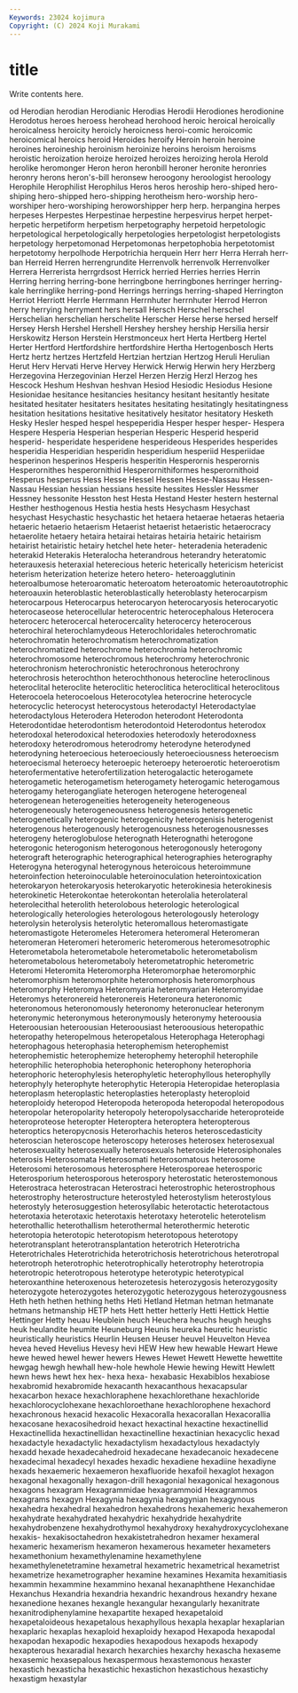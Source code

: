 ```yaml
---
Keywords: 23024 kojimura
Copyright: (C) 2024 Koji Murakami
---
```


# title

Write contents here.



od Herodian
herodian Herodianic Herodias Herodii Herodiones herodionine Herodotus heroes heroess herohead
herohood heroic heroical heroically heroicalness heroicity heroicly heroicness heroi-comic heroicomic
heroicomical heroics heroid Heroides heroify Heroin heroin heroine heroines heroineship
heroinism heroinize heroins heroism heroisms heroistic heroization heroize heroized heroizes
heroizing herola Herold herolike heromonger Heron heron heronbill heroner heronite
heronries heronry herons heron's-bill heronsew heroogony heroologist heroology Herophile Herophilist
Herophilus Heros heros heroship hero-shiped hero-shiping hero-shipped hero-shipping herotheism hero-worship
hero-worshiper hero-worshiping heroworshipper herp herp. herpangina herpes herpeses Herpestes Herpestinae
herpestine herpesvirus herpet herpet- herpetic herpetiform herpetism herpetography herpetoid herpetologic
herpetological herpetologically herpetologies herpetologist herpetologists herpetology herpetomonad Herpetomonas herpetophobia herpetotomist
herpetotomy herpolhode Herpotrichia herquein Herr herr Herra Herrah herr-ban Herreid
Herren herrengrundite Herrenvolk herrenvolk Herrenvolker Herrera Herrerista herrgrdsost Herrick herried
Herries herries Herrin Herring herring herring-bone herringbone herringbones herringer herring-kale
herringlike herring-pond Herrings herrings herring-shaped Herrington Herriot Herriott Herrle Herrmann
Herrnhuter herrnhuter Herrod Herron herry herrying herryment hers hersall Hersch
Herschel herschel Herschelian herschelian herschelite Herscher Herse herse hersed herself
Hersey Hersh Hershel Hershell Hershey hershey hership Hersilia hersir Herskowitz
Herson Herstein Herstmonceux hert Herta Hertberg Hertel Herter Hertford Hertfordshire
hertfordshire Hertha Hertogenbosch Herts Hertz hertz hertzes Hertzfeld Hertzian hertzian
Hertzog Heruli Herulian Herut Herv Hervati Herve Hervey Herwick Herwig
Herwin hery Herzberg Herzegovina Herzegovinian Herzel Herzen Herzig Herzl Herzog
hes Hescock Heshum Heshvan heshvan Hesiod Hesiodic Hesiodus Hesione Hesionidae
hesitance hesitancies hesitancy hesitant hesitantly hesitate hesitated hesitater hesitaters hesitates
hesitating hesitatingly hesitatingness hesitation hesitations hesitative hesitatively hesitator hesitatory Hesketh
Hesky Hesler hesped hespel hespeperidia Hesper hesper hesper- Hespera Hespere
Hesperia Hesperian hesperian Hesperic Hesperid hesperid hesperid- hesperidate hesperidene hesperideous
Hesperides hesperides hesperidia Hesperidian hesperidin hesperidium hesperiid Hesperiidae hesperinon hesperinos
Hesperis hesperitin Hesperornis hesperornis Hesperornithes hesperornithid Hesperornithiformes hesperornithoid Hesperus hesperus
Hess Hesse Hessel Hessen Hesse-Nassau Hessen-Nassau Hessian hessian hessians hessite
hessites Hessler Hessmer Hessney hessonite Hesston hest Hesta Hestand Hester
hestern hesternal Hesther hesthogenous Hestia hestia hests Hesychasm Hesychast hesychast
Hesychastic hesychastic het hetaera hetaerae hetaeras hetaeria hetaeric hetaerio hetaerism
Hetaerist hetaerist hetaeristic hetaerocracy hetaerolite hetaery hetaira hetairai hetairas hetairia
hetairic hetairism hetairist hetairistic hetairy hetchel hete heter- heteradenia heteradenic
heterakid Heterakis Heteralocha heterandrous heterandry heteratomic heterauxesis heteraxial heterecious heteric
heterically hetericism hetericist heterism heterization heterize hetero hetero- heteroagglutinin heteroalbumose
heteroaromatic heteroatom heteroatomic heteroautotrophic heteroauxin heteroblastic heteroblastically heteroblasty heterocarpism heterocarpous
Heterocarpus heterocaryon heterocaryosis heterocaryotic heterocaseose heterocellular heterocentric heterocephalous Heterocera heterocerc
heterocercal heterocercality heterocercy heterocerous heterochiral heterochlamydeous Heterochloridales heterochromatic heterochromatin heterochromatism
heterochromatization heterochromatized heterochrome heterochromia heterochromic heterochromosome heterochromous heterochromy heterochronic heterochronism
heterochronistic heterochronous heterochrony heterochrosis heterochthon heterochthonous heterocline heteroclinous heteroclital heteroclite
heteroclitic heteroclitica heteroclitical heteroclitous Heterocoela heterocoelous Heterocotylea heterocrine heterocycle heterocyclic
heterocyst heterocystous heterodactyl Heterodactylae heterodactylous Heterodera Heterodon heterodont Heterodonta Heterodontidae
heterodontism heterodontoid Heterodontus heterodox heterodoxal heterodoxical heterodoxies heterodoxly heterodoxness heterodoxy
heterodromous heterodromy heterodyne heterodyned heterodyning heteroecious heteroeciously heteroeciousness heteroecism heteroecismal
heteroecy heteroepic heteroepy heteroerotic heteroerotism heterofermentative heterofertilization heterogalactic heterogamete heterogametic
heterogametism heterogamety heterogamic heterogamous heterogamy heterogangliate heterogen heterogene heterogeneal heterogenean
heterogeneities heterogeneity heterogeneous heterogeneously heterogeneousness heterogenesis heterogenetic heterogenetically heterogenic heterogenicity
heterogenisis heterogenist heterogenous heterogenously heterogenousness heterogenousnesses heterogeny heteroglobulose heterognath Heterognathi
heterogone heterogonic heterogonism heterogonous heterogonously heterogony heterograft heterographic heterographical heterographies
heterography Heterogyna heterogynal heterogynous heteroicous heteroimmune heteroinfection heteroinoculable heteroinoculation heterointoxication
heterokaryon heterokaryosis heterokaryotic heterokinesia heterokinesis heterokinetic Heterokontae heterokontan heterolalia heterolateral
heterolecithal heterolith heterolobous heterologic heterological heterologically heterologies heterologous heterologously heterology
heterolysin heterolysis heterolytic heteromallous heteromastigate heteromastigote Heteromeles Heteromera heteromeral Heteromeran
heteromeran Heteromeri heteromeric heteromerous heteromesotrophic Heterometabola heterometabole heterometabolic heterometabolism heterometabolous
heterometaboly heterometatrophic heterometric Heteromi Heteromita Heteromorpha Heteromorphae heteromorphic heteromorphism heteromorphite
heteromorphosis heteromorphous heteromorphy Heteromya Heteromyaria heteromyarian Heteromyidae Heteromys heteronereid heteronereis
Heteroneura heteronomic heteronomous heteronomously heteronomy heteronuclear heteronym heteronymic heteronymous heteronymously
heteronymy heteroousia Heteroousian heteroousian Heteroousiast heteroousious heteropathic heteropathy heteropelmous heteropetalous
Heterophaga Heterophagi heterophagous heterophasia heterophemism heterophemist heterophemistic heterophemize heterophemy heterophil
heterophile heterophilic heterophobia heterophonic heterophony heterophoria heterophoric heterophylesis heterophyletic heterophyllous
heterophylly heterophyly heterophyte heterophytic Heteropia Heteropidae heteroplasia heteroplasm heteroplastic heteroplasties
heteroplasty heteroploid heteroploidy heteropod Heteropoda heteropoda heteropodal heteropodous heteropolar heteropolarity
heteropoly heteropolysaccharide heteroproteide heteroproteose heteropter Heteroptera heteroptera heteropterous heteroptics heteropycnosis
Heterorhachis heteros heteroscedasticity heteroscian heteroscope heteroscopy heteroses heterosex heterosexual heterosexuality
heterosexually heterosexuals heteroside Heterosiphonales heterosis Heterosomata Heterosomati heterosomatous heterosome Heterosomi
heterosomous heterosphere Heterosporeae heterosporic Heterosporium heterosporous heterospory heterostatic heterostemonous Heterostraca
heterostracan Heterostraci heterostrophic heterostrophous heterostrophy heterostructure heterostyled heterostylism heterostylous heterostyly
heterosuggestion heterosyllabic heterotactic heterotactous heterotaxia heterotaxic heterotaxis heterotaxy heterotelic heterotelism
heterothallic heterothallism heterothermal heterothermic heterotic heterotopia heterotopic heterotopism heterotopous heterotopy
heterotransplant heterotransplantation heterotrich Heterotricha Heterotrichales Heterotrichida heterotrichosis heterotrichous heterotropal heterotroph
heterotrophic heterotrophically heterotrophy heterotropia heterotropic heterotropous heterotype heterotypic heterotypical heteroxanthine
heteroxenous heterozetesis heterozygosis heterozygosity heterozygote heterozygotes heterozygotic heterozygous heterozygousness Heth
heth hethen hething heths Heti Hetland Hetman hetman hetmanate hetmans
hetmanship HETP hets Hett hetter hetterly Hetti Hettick Hettie Hettinger
Hetty heuau Heublein heuch Heuchera heuchs heugh heughs heuk heulandite
heumite Heuneburg Heunis heureka heuretic heuristic heuristically heuristics Heurlin Heusen
Heuser heuvel Heuvelton Hevea hevea heved Hevelius Hevesy hevi HEW
Hew hew hewable Hewart Hewe hewe hewed hewel hewer hewers
Hewes Hewet Hewett Hewette hewettite hewgag hewgh hewhall hew-hole hewhole
Hewie hewing Hewitt Hewlett hewn hews hewt hex hex- hexa
hexa- hexabasic Hexabiblos hexabiose hexabromid hexabromide hexacanth hexacanthous hexacapsular hexacarbon
hexace hexachloraphene hexachlorethane hexachloride hexachlorocyclohexane hexachloroethane hexachlorophene hexachord hexachronous hexacid
hexacolic Hexacoralla hexacorallan Hexacorallia hexacosane hexacosihedroid hexact hexactinal hexactine hexactinellid
Hexactinellida hexactinellidan hexactinelline hexactinian hexacyclic hexad hexadactyle hexadactylic hexadactylism hexadactylous
hexadactyly hexadd hexade hexadecahedroid hexadecane hexadecanoic hexadecene hexadecimal hexadecyl hexades
hexadic hexadiene hexadiine hexadiyne hexads hexaemeric hexaemeron hexafluoride hexafoil hexaglot
hexagon hexagonal hexagonally hexagon-drill hexagonial hexagonical hexagonous hexagons hexagram Hexagrammidae
hexagrammoid Hexagrammos hexagrams hexagyn Hexagynia hexagynia hexagynian hexagynous hexahedra hexahedral
hexahedron hexahedrons hexahemeric hexahemeron hexahydrate hexahydrated hexahydric hexahydride hexahydrite hexahydrobenzene
hexahydrothymol hexahydroxy hexahydroxycyclohexane hexakis- hexakisoctahedron hexakistetrahedron hexamer hexameral hexameric hexamerism
hexameron hexamerous hexameter hexameters hexamethonium hexamethylenamine hexamethylene hexamethylenetetramine hexametral hexametric
hexametrical hexametrist hexametrize hexametrographer hexamine hexamines Hexamita hexamitiasis hexammin hexammine
hexammino hexanal hexanaphthene Hexanchidae Hexanchus Hexandria hexandria hexandric hexandrous hexandry
hexane hexanedione hexanes hexangle hexangular hexangularly hexanitrate hexanitrodiphenylamine hexapartite hexaped
hexapetaloid hexapetaloideous hexapetalous hexaphyllous hexapla hexaplar hexaplarian hexaplaric hexaplas hexaploid
hexaploidy hexapod Hexapoda hexapodal hexapodan hexapodic hexapodies hexapodous hexapods hexapody
hexapterous hexaradial hexarch hexarchies hexarchy hexascha hexaseme hexasemic hexasepalous hexaspermous
hexastemonous hexaster hexastich hexasticha hexastichic hexastichon hexastichous hexastichy hexastigm hexastylar
